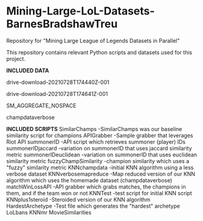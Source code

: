 # Mining-Large-LoL-Datasets-BarnesBradshawTreu
Repository for "Mining Large League of Legends Datasets in Parallel"

This repository contains relevant Python scripts and datasets used for this project.

**INCLUDED DATA**

drive-download-20210728T174440Z-001

drive-download-20210728T174641Z-001

SM_AGGREGATE_NOSPACE

champdataverbose


**INCLUDED SCRIPTS**
SimilarChamps
  -SimilarChamps was our baseline similarity script for champions
APIGrabber
  -Sample grabber that leverages Riot API
summonerID
  -API script which retrieves summoner (player) IDs
summonerIDjaccard
  -variation on summonerID that uses jaccard similarity metric
summonerIDeuclidean
  -variation on summonerID that uses euclidean similarity metric
fuzzyChampSimilarity
  -champion similarity which uses a "fuzzy" similarity metric
KNNchampdata
  -initial KNN algorithm using a less verbose dataset
KNNverbosemapreduce
  -Map reduced version of our KNN algorithm which uses the homemade dataset (champdataverbose)
matchWinLossAPI
  -API grabber which grabs matches, the champions in them, and if the team won or not
KNNTest
  -test script for initial KNN script
KNNplus1steroid
  -Steroided version of our KNN algorithm
HardestArchetype
  -Test file which generates the "hardest" archetype
LoLbans
KNNmr
MovieSimilarities
